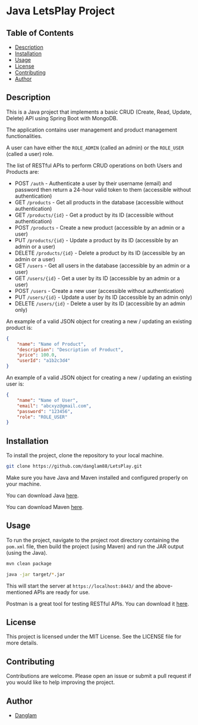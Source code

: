 # Java LetsPlay Project

## Table of Contents

- [Description](#description)
- [Installation](#installation)
- [Usage](#usage)
- [License](#license)
- [Contributing](#contributing)
- [Author](#author)

## Description

This is a Java project that implements a basic CRUD (Create, Read, Update, Delete) API using Spring Boot with MongoDB.

The application contains user management and product management functionalities.

A user can have either the `ROLE_ADMIN` (called an admin) or the `ROLE_USER` (called a user) role.

The list of RESTful APIs to perform CRUD operations on both Users and Products are:

- POST `/auth` - Authenticate a user by their username (email) and password then return a 24-hour valid token to them (accessible without authentication)
- GET `/products` - Get all products in the database (accessible without authentication)
- GET `/products/{id}` - Get a product by its ID (accessible without authentication)
- POST `/products` - Create a new product (accessible by an admin or a user)
- PUT `/products/{id}` - Update a product by its ID (accessible by an admin or a user)
- DELETE `/products/{id}` - Delete a product by its ID (accessible by an admin or a user)
- GET `/users` - Get all users in the database (accessible by an admin or a user)
- GET `/users/{id}` - Get a user by its ID (accessible by an admin or a user)
- POST `/users` - Create a new user (accessible without authentication)
- PUT `/users/{id}` - Update a user by its ID (accessible by an admin only)
- DELETE `/users/{id}` - Delete a user by its ID (accessible by an admin only)

An example of a valid JSON object for creating a new / updating an existing product is:

```json
{
    "name": "Name of Product",
    "description": "Description of Product",
    "price": 100.0,
    "userId": "a1b2c3d4"
}
```

An example of a valid JSON object for creating a new / updating an existing user is:

```json
{
    "name": "Name of User",
    "email": "abcxyz@gmail.com",
    "password": "123456",
    "role": "ROLE_USER"
}
```

## Installation

To install the project, clone the repository to your local machine.

```bash
git clone https://github.com/danglam88/LetsPlay.git
```

Make sure you have Java and Maven installed and configured properly on your machine.

You can download Java [here](https://www.oracle.com/java/technologies/javase-downloads.html).

You can download Maven [here](https://maven.apache.org/download.cgi).

## Usage

To run the project, navigate to the project root directory containing the `pom.xml` file, then build the project (using Maven) and run the JAR output (using the Java).

```bash
mvn clean package
```

```bash
java -jar target/*.jar
```

This will start the server at `https://localhost:8443/` and the above-mentioned APIs are ready for use.

Postman is a great tool for testing RESTful APIs. You can download it [here](https://www.postman.com/downloads/).

## License

This project is licensed under the MIT License. See the LICENSE file for more details.

## Contributing

Contributions are welcome. Please open an issue or submit a pull request if you would like to help improving the project.

## Author

- [Danglam](https://github.com/danglam88)
